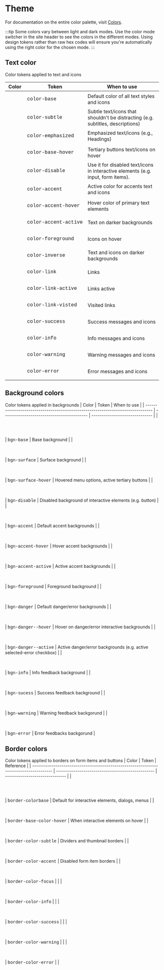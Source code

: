 # Theme

For documentation on the entire color palette, visit [Colors](/design-tokens/colors.md).

:::tip
Some colors vary between light and dark modes. Use the color mode switcher in the site header to see
the colors in the different modes. Using design tokens rather than raw hex codes will ensure you're
automatically using the right color for the chosen mode.
:::

## Text color
Color tokens applied to text and icons

| Color                                                                             | Token                                          | When to use                      |
| --------------------------------------------------------------------------------- | ---------------------------------------------- | ------------------------------- |
| <div class="example" style="background-color: var(--color-base);"></div>          | <span class="token">color-base</span>          | Default color of all text styles and icons | 
| <div class="example" style="background-color: var(--color-subtle);"></div>        | <span class="token">color-subtle</span>        | Subtle text/icons that shouldn't be distracting (e.g. subtitles, descriptions) |
| <div class="example" style="background-color: var(--color-emphasized);"></div>    | <span class="token">color-emphasized</span>    | Emphasized text/icons (e.g., Headings) |
| <div class="example" style="background-color: var(--color-base-hover);"></div>    | <span class="token">color-base-hover</span>    | Tertiary buttons text/icons on hover |
| <div class="example" style="background-color: var(--color-disable);"></div>       | <span class="token">color-disable</span>       | Use it for disabled text/icons in interactive elements (e.g. input, form items).|
| <div class="example" style="background-color: var(--color-accent);"></div>        | <span class="token">color-accent</span>        | Active color for accents text and icons |
| <div class="example" style="background-color: var(--color-accent-hover);"></div>  | <span class="token">color-accent-hover</span>  | Hover color of primary text elements |
| <div class="example" style="background-color: var(--color-accent-active);"></div> | <span class="token">color-accent-active</span> | Text on darker backgrounds  |
| <div class="example" style="background-color: var(--color-foreground);"></div>    | <span class="token">color-foreground</span>    | Icons on hover |
| <div class="example" style="background-color: var(--color-inverse);"></div>       | <span class="token">color-inverse</span>       |  Text and icons on darker backgrounds |
| <div class="example" style="background-color: var(--color-link);"></div>          | <span class="token">color-link</span>          |  Links  |
| <div class="example" style="background-color: var(--color-link-active);"></div>   | <span class="token">color-link-active</span>   |  Links active |
| <div class="example" style="background-color: var(--color-link-visited);"></div>  | <span class="token">color-link-visted</span>   | Visited links |
| <div class="example" style="background-color: var(--color-success);"></div>       | <span class="token">color-success</span>       | Success messages and icons |
| <div class="example" style="background-color: var(--color-info);"></div>       | <span class="token">color-info</span>             | Info messages and icons |
| <div class="example" style="background-color: var(--color-warning);"></div>       | <span class="token">color-warning</span>       |  Warning messages and icons  |
| <div class="example" style="background-color: var(--color-error);"></div>         | <span class="token">color-error</span>         | Error messages and icons |

## Background colors
Color tokens applied in backgrounds
| Color                                                                             | Token                                       | When to use                      |
| --------------------------------------------------------------------------------- | ------------------------------------------- | ------------------------------- |
| <div class="example" style="background-color: var(--bgn-base);"></div> | <span class="token">bgn-base</span>                    | Base background |
| <div class="example" style="background-color: var(--bgn-surface);"></div> | <span class="token">bgn-surface</span>              | Surface background  |
| <div class="example" style="background-color: var(--bgn-surface-hover);"></div> | <span class="token">bgn-surface-hover</span>  | Hovered menu options, active tertiary buttons |
| <div class="example" style="background-color: var(--bgn-disable);"></div> | <span class="token">bgn-disable</span>              | Disabled background of interactive elements (e.g. button) |
| <div class="example" style="background-color: var(--bgn-accent);"></div> | <span class="token">bgn-accent</span>                | Default accent backgrounds |
| <div class="example" style="background-color: var(--bgn-accent-hover);"></div> | <span class="token">bgn-accent-hover</span>    | Hover accent backgrounds |
| <div class="example" style="background-color: var(--bgn-accent-active);"></div> | <span class="token">bgn-accent-active</span>  | Active accent backgrounds |
| <div class="example" style="background-color: var(--bgn-foreground);"></div> | <span class="token">bgn-foreground</span>        | Foreground background |
| <div class="example" style="background-color: var(--bgn-danger);"></div> | <span class="token">bgn-danger</span>                |  Default danger/error backgrounds |
| <div class="example" style="background-color: var(--bgn-danger-hover);"></div> | <span class="token">bgn-danger--hover</span>   | Hover on danger/error interactive backgrounds  |
| <div class="example" style="background-color: var(--bgn-danger-active);"></div> | <span class="token">bgn-danger--active</span> | Active danger/error backgrounds (e.g. active selected-error checkbox) |
| <div class="example" style="background-color: var(--bgn-info);"></div> | <span class="token">bgn-info</span>                    | Info feedback background |
| <div class="example" style="background-color: var(--bgn-sucess);"></div> | <span class="token">bgn-sucess</span>                | Success feedback background |
| <div class="example" style="background-color: var(--bgn-warning);"></div> | <span class="token">bgn-warning</span>              | Warning feedback backgorund |
| <div class="example" style="background-color: var(--bgn-error);"></div> | <span class="token">bgn-error</span>                  | Error feedbacks backgorund |


## Border colors
Color tokens applied to borders on form items and buttons
| Color                                                                                    | Token                                              | Reference                       |
| ---------------------------------------------------------------------------------------- | -------------------------------------------------- | ------------------------------- |
| <div class="example border" style="border-color: var(--border-color-base);"></div>       | <span class="token">border-colorbase</span>         | Default for interactive elements, dialogs, menus |
| <div class="example border" style="border-color: var(--border-color-base-hover);"></div> | <span class="token">border-base-color-hover</span> | When interactive elements on hover |
| <div class="example border" style="border-color: var(--border-color-subtle);"></div>     | <span class="token">border-color-subtle</span>     | Dividers and thumbnail borders |
| <div class="example border" style="border-color: var(--border-color-accent);"></div>     | <span class="token">border-color-accent</span>     | Disabled form item borders |
| <div class="example border" style="border-color: var(--border-color-focus);"></div>      | <span class="token">border-color-focus</span>      |  |
| <div class="example border" style="border-color: var(--border-color-info);"></div>       | <span class="token">border-color-info</span>       | <span class="token"></span>  |
| <div class="example border" style="border-color: var(--border-color-success);"></div>    | <span class="token">border-color-success</span>    | <span class="token"></span>  |
| <div class="example border" style="border-color: var(--border-color-warning);"></div>    | <span class="token">border-color-warning</span>    | <span class="token"></span>  |
| <div class="example border" style="border-color: var(--border-color-error);"></div>      | <span class="token">border-color-error</span>      | <span class="token"></span>  |

<style>


    @import url(_variables.css);
        .example {
            width: 3rem;
            height: 3rem;
            border-radius: 0.25rem;
            box-shadow: var(--shadow-sm);
        }

        .border {
                border: var(--border-width-2) solid var(--border-color-base);
                box-shadow: none;
            }

            .token {
            font-family:  ui-monospace, 
             Menlo, Monaco, 
             "Cascadia Mono", "Segoe UI Mono", 
             "Roboto Mono", 
             "Oxygen Mono", 
             "Ubuntu Mono", 
             "Source Code Pro",
             "Fira Mono", 
             "Droid Sans Mono", 
             "Consolas", "Courier New", monospace;
            background-color: var(--gray-200);
            color: var(--pink-500);
            padding: var(--spacing-4);
            border-radius: var(--border-radius-4);
            width: fit-content;
            font-size: var(--font-size-12);
            text-wrap: nowrap;
        }

</style>